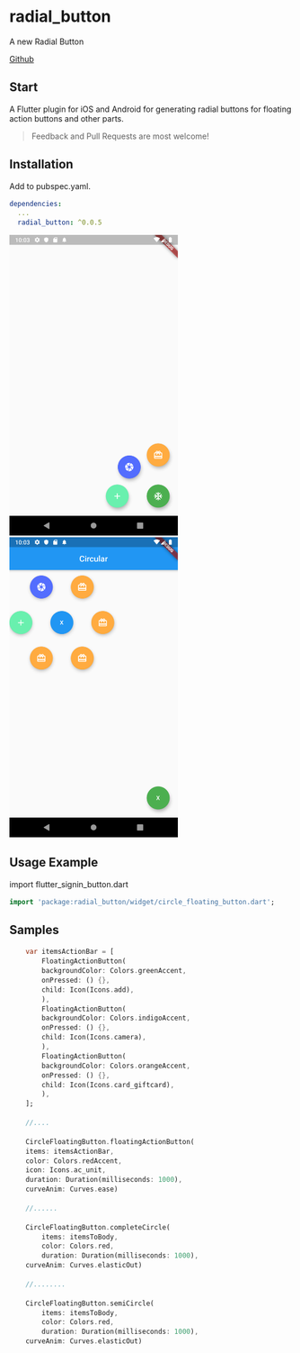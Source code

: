 # radial_button

A new Radial Button 


[Github](https://github.com/Bwolfs2/radial_button)

## Start

A Flutter plugin for iOS and Android for generating radial buttons for floating action buttons and other parts.

> Feedback and Pull Requests are most welcome!

## Installation

Add to pubspec.yaml.

```yaml
dependencies:
  ...
  radial_button: ^0.0.5
```

<img src="https://github.com/Bwolfs2/radial_button/raw/master/assets/1562709801.png" width="300">

<img src="https://github.com/Bwolfs2/radial_button/raw/master/assets/1562709828.png" width="300">


## Usage Example

import flutter_signin_button.dart

```dart
import 'package:radial_button/widget/circle_floating_button.dart';
```

## Samples

```dart
    var itemsActionBar = [
        FloatingActionButton(
        backgroundColor: Colors.greenAccent,
        onPressed: () {},
        child: Icon(Icons.add),
        ),
        FloatingActionButton(
        backgroundColor: Colors.indigoAccent,
        onPressed: () {},
        child: Icon(Icons.camera),
        ),
        FloatingActionButton(
        backgroundColor: Colors.orangeAccent,
        onPressed: () {},
        child: Icon(Icons.card_giftcard),
        ),
    ];
    
    //....

    CircleFloatingButton.floatingActionButton(
    items: itemsActionBar,
    color: Colors.redAccent,
    icon: Icons.ac_unit,
    duration: Duration(milliseconds: 1000),
    curveAnim: Curves.ease)

    //......

    CircleFloatingButton.completeCircle(
        items: itemsToBody,
        color: Colors.red,
        duration: Duration(milliseconds: 1000),
    curveAnim: Curves.elasticOut)

    //........

    CircleFloatingButton.semiCircle(
        items: itemsToBody,
        color: Colors.red,
        duration: Duration(milliseconds: 1000),
    curveAnim: Curves.elasticOut)
```